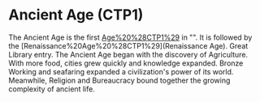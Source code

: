 # Ancient Age (CTP1)

The Ancient Age is the first [Age%20%28CTP1%29](age) in "". It is followed by the [Renaissance%20Age%20%28CTP1%29](Renaissance Age).
Great Library entry.
The Ancient Age began with the discovery of Agriculture. With more food, cities grew quickly and knowledge expanded. Bronze Working and seafaring expanded a civilization's power of its world. Meanwhile, Religion and Bureaucracy bound together the growing complexity of ancient life.